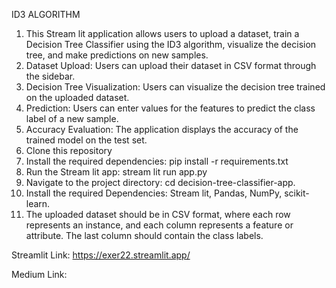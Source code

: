 ID3 ALGORITHM

1.	This Stream lit application allows users to upload a dataset, train a Decision Tree Classifier using the ID3 algorithm, visualize the decision tree, and make predictions on new samples.
2.	Dataset Upload: Users can upload their dataset in CSV format through the sidebar.
3.	Decision Tree Visualization: Users can visualize the decision tree trained on the uploaded dataset.
4.	Prediction: Users can enter values for the features to predict the class label of a new sample.
5.	Accuracy Evaluation: The application displays the accuracy of the trained model on the test set.
6.	Clone this repository
7.	Install the required dependencies:  pip install -r requirements.txt
8.	Run the Stream lit app: stream lit run app.py
9.	Navigate to the project directory:  cd decision-tree-classifier-app.
10.	Install the required Dependencies:  Stream lit, Pandas, NumPy, scikit-learn.
11.	The uploaded dataset should be in CSV format, where each row represents an instance, and each column represents a feature or attribute. The last column should contain the class labels.

Streamlit Link: https://exer22.streamlit.app/

Medium Link:

